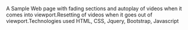 A Sample Web page with fading sections and autoplay of videos when it comes into viewport.Resetting of videos when it goes out of viewport.Technologies used HTML,
CSS, Jquery, Bootstrap, Javascript
